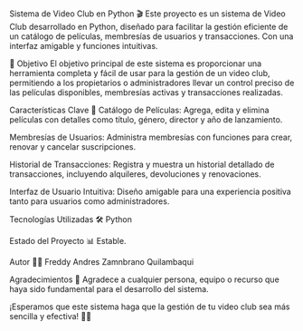 Sistema de Video Club en Python 🎬
Este proyecto es un sistema de Video Club desarrollado en Python, diseñado para facilitar la gestión eficiente de un catálogo de películas, membresías de usuarios y transacciones. Con una interfaz amigable y funciones intuitivas.

🎯 Objetivo
El objetivo principal de este sistema es proporcionar una herramienta completa y fácil de usar para la gestión de un video club, permitiendo a los propietarios o administradores llevar un control preciso de las películas disponibles, membresías activas y transacciones realizadas.

Características Clave 🚀
Catálogo de Películas: Agrega, edita y elimina películas con detalles como título, género, director y año de lanzamiento.

Membresías de Usuarios: Administra membresías con funciones para crear, renovar y cancelar suscripciones.

Historial de Transacciones: Registra y muestra un historial detallado de transacciones, incluyendo alquileres, devoluciones y renovaciones.

Interfaz de Usuario Intuitiva: Diseño amigable para una experiencia positiva tanto para usuarios como administradores.

Tecnologías Utilizadas 🛠️
Python

Estado del Proyecto 📊
Estable.


Autor 👨‍💻
Freddy Andres Zamnbrano Quilambaqui

Agradecimientos 🙏
Agradece a cualquier persona, equipo o recurso que haya sido fundamental para el desarrollo del sistema.

¡Esperamos que este sistema haga que la gestión de tu video club sea más sencilla y efectiva! 🍿✨
